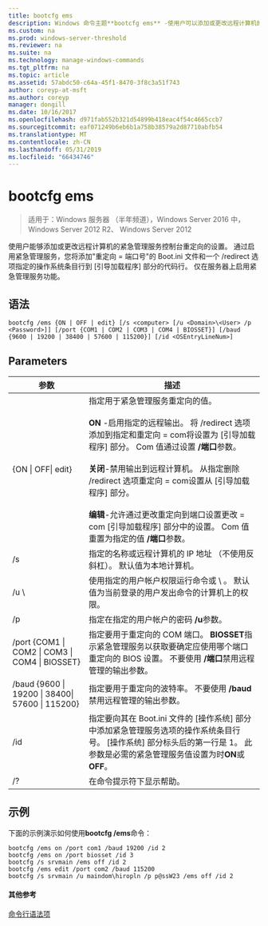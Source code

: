 ```yaml
---
title: bootcfg ems
description: Windows 命令主题**bootcfg ems** -使用户可以添加或更改远程计算机的紧急管理服务控制台重定向的设置。
ms.custom: na
ms.prod: windows-server-threshold
ms.reviewer: na
ms.suite: na
ms.technology: manage-windows-commands
ms.tgt_pltfrm: na
ms.topic: article
ms.assetid: 57abdc50-c64a-45f1-8470-3f8c3a51f743
author: coreyp-at-msft
ms.author: coreyp
manager: dongill
ms.date: 10/16/2017
ms.openlocfilehash: d971fab552b321d54899b418eac4f54c4665ccb7
ms.sourcegitcommit: eaf071249b6eb6b1a758b38579a2d87710abfb54
ms.translationtype: MT
ms.contentlocale: zh-CN
ms.lasthandoff: 05/31/2019
ms.locfileid: "66434746"
---
```

# <a name="bootcfg-ems"></a>bootcfg ems

>适用于：Windows 服务器 （半年频道），Windows Server 2016 中，Windows Server 2012 R2、 Windows Server 2012

使用户能够添加或更改远程计算机的紧急管理服务控制台重定向的设置。 通过启用紧急管理服务，您将添加"重定向 = 端口号"的 Boot.ini 文件和一个 /redirect 选项指定的操作系统条目行到 [引导加载程序] 部分的代码行。 仅在服务器上启用紧急管理服务功能。

## <a name="syntax"></a>语法
```
bootcfg /ems {ON | OFF | edit} [/s <computer> [/u <Domain>\<User> /p <Password>]] [/port {COM1 | COM2 | COM3 | COM4 | BIOSSET}] [/baud {9600 | 19200 | 38400 | 57600 | 115200}] [/id <OSEntryLineNum>]
```
## <a name="parameters"></a>Parameters

|                            参数                             |                                                                                                                                                                                                                                                                                                                                                              描述                                                                                                                                                                                                                                                                                                                                                              |
|------------------------------------------------------------------|---------------------------------------------------------------------------------------------------------------------------------------------------------------------------------------------------------------------------------------------------------------------------------------------------------------------------------------------------------------------------------------------------------------------------------------------------------------------------------------------------------------------------------------------------------------------------------------------------------------------------------------------------------------------------------------------------------------------------------------|
|                    {ON &#124; OFF&#124; edit}                    | 指定用于紧急管理服务重定向的值。<br /><br />**ON** -启用指定的远程输出<OSEntryLineNum>。 将 /redirect 选项添加到指定<OSEntryLineNum>和重定向 = com<X>将设置为 [引导加载程序] 部分。 Com 值<X>通过设置 **/端口**参数。<br /><br />**关闭**-禁用输出到远程计算机。 从指定删除 /redirect 选项<OSEntryLineNum>重定向 = com<X>设置从 [引导加载程序] 部分。<br /><br />**编辑**-允许通过更改重定向到端口设置更改 = com<X> [引导加载程序] 部分中的设置。 Com 值<X>重置为指定的值 **/端口**参数。 |
|                          /s <computer>                           |                                                                                                                                                                                                                                                                                                          指定的名称或远程计算机的 IP 地址 （不使用反斜杠）。 默认值为本地计算机。                                                                                                                                                                                                                                                                                                           |
|                       /u <Domain>\\<User>                        |                                                                                                                                                                                                                                                                 使用指定的用户帐户权限运行命令<User>或<Domain> \\ <User>。 默认值为当前登录的用户发出命令的计算机上的权限。                                                                                                                                                                                                                                                                  |
|                          /p <Password>                           |                                                                                                                                                                                                                                                                                                                         指定在指定的用户帐户的密码 **/u**参数。                                                                                                                                                                                                                                                                                                                         |
| /port {COM1 &#124; COM2 &#124; COM3 &#124; COM4 &#124; BIOSSET}  |                                                                                                                                                                                                                              指定要用于重定向的 COM 端口。 **BIOSSET**指示紧急管理服务以获取要确定应使用哪个端口重定向的 BIOS 设置。 不要使用 **/端口**禁用远程管理的输出参数。                                                                                                                                                                                                                              |
| /baud {9600 &#124; 19200 &#124; 38400&#124; 57600 &#124; 115200} |                                                                                                                                                                                                                                                                                               指定要用于重定向的波特率。 不要使用 **/baud**禁用远程管理的输出参数。                                                                                                                                                                                                                                                                                               |
|                       /id <OSEntryLineNum>                       |                                                                                                                                                                                              指定要向其在 Boot.ini 文件的 [操作系统] 部分中添加紧急管理服务选项的操作系统条目行号。 [操作系统] 部分标头后的第一行是 1。 此参数是必需的紧急管理服务值设置为时**ON**或**OFF**。                                                                                                                                                                                              |
|                                /?                                |                                                                                                                                                                                                                                                                                                                                                 在命令提示符下显示帮助。                                                                                                                                                                                                                                                                                                                                                  |

## <a name="BKMK_examples"></a>示例
下面的示例演示如何使用**bootcfg /ems**命令：
```
bootcfg /ems on /port com1 /baud 19200 /id 2 
bootcfg /ems on /port biosset /id 3 
bootcfg /s srvmain /ems off /id 2 
bootcfg /ems edit /port com2 /baud 115200 
bootcfg /s srvmain /u maindom\hiropln /p p@ssW23 /ems off /id 2
```
#### <a name="additional-references"></a>其他参考
[命令行语法项](command-line-syntax-key.md)
